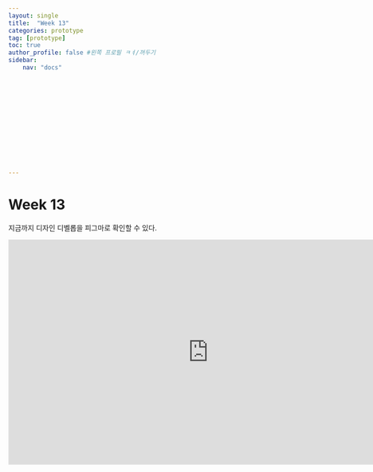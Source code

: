 ```yaml
---
layout: single
title:  "Week 13"
categories: prototype
tag: [prototype]
toc: true
author_profile: false #왼쪽 프로필 ㅋㅕ/꺼두기
sidebar:
    nav: "docs"














---
```


# Week 13

지금까지 디자인 디벨롭을 피그마로 확인할 수 있다.

<iframe style="border: 1px solid rgba(0, 0, 0, 0.1);" width="800" height="450" src="https://www.figma.com/embed?embed_host=share&url=https%3A%2F%2Fwww.figma.com%2Fproto%2FaG47SwAkRzf5YsnTpWWKQ1%2F13%25EC%25A3%25BC%25EC%25B0%25A8-%25EB%2594%2594%25EC%259E%2590%25EC%259D%25B8%25EC%258B%259C%25EC%258A%25A4%25ED%2585%259C-%25EC%25A0%2581%25EC%259A%25A9%3Fpage-id%3D0%253A1%26node-id%3D1022%253A9823%26viewport%3D28465%252C-16632%252C0.75%26scaling%3Dscale-down%26starting-point-node-id%3D346%253A15498%26show-proto-sidebar%3D1" allowfullscreen></iframe>